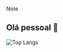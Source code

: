 > [!NOTE]  
>## Olá pessoal 👋
![Top Langs](https://github-readme-stats.vercel.app/api/top-langs/?username=paulof9&layout=compact)
